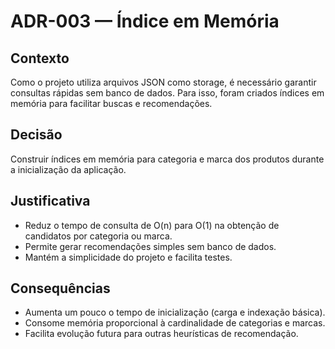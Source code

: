 # ADR-003 — Índice em Memória

## Contexto
Como o projeto utiliza arquivos JSON como storage, é necessário garantir consultas rápidas sem banco de dados. Para isso, foram criados índices em memória para facilitar buscas e recomendações.

## Decisão
Construir índices em memória para categoria e marca dos produtos durante a inicialização da aplicação.

## Justificativa
- Reduz o tempo de consulta de O(n) para O(1) na obtenção de candidatos por categoria ou marca.
- Permite gerar recomendações simples sem banco de dados.
- Mantém a simplicidade do projeto e facilita testes.

## Consequências
- Aumenta um pouco o tempo de inicialização (carga e indexação básica).
- Consome memória proporcional à cardinalidade de categorias e marcas.
- Facilita evolução futura para outras heurísticas de recomendação.